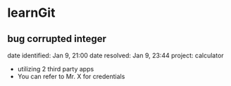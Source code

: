 # learnGit

## bug corrupted integer
date identified: Jan 9, 21:00
date resolved: Jan 9, 23:44
project: calculator
* utilizing 2 third party apps
* You can refer to Mr. X for credentials
